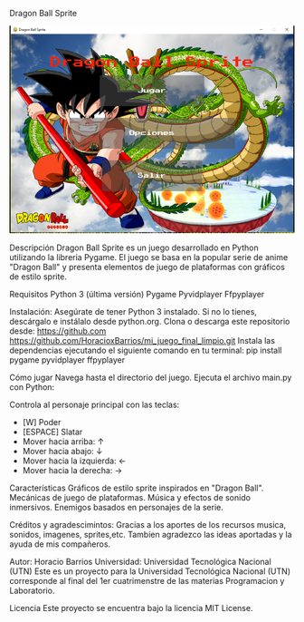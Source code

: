 
Dragon Ball Sprite

![Imagen del Menu del Juego](asset\A_Imagen_Game.PNG)



Descripción
Dragon Ball Sprite es un juego desarrollado en Python utilizando la libreria Pygame.
El juego se basa en la popular serie de anime "Dragon Ball" y presenta elementos de juego de 
plataformas con gráficos de estilo sprite.

Requisitos
Python 3 (última versión)
Pygame
Pyvidplayer
Ffpyplayer

Instalación:
Asegúrate de tener Python 3 instalado. Si no lo tienes, descárgalo e instálalo desde python.org.
Clona o descarga este repositorio desde:  https://github.com
https://github.com/HoracioxBarrios/mi_juego_final_limpio.git
Instala las dependencias ejecutando el siguiente comando en tu terminal:
pip install pygame pyvidplayer ffpyplayer





Cómo jugar
Navega hasta el directorio del juego.
Ejecuta el archivo main.py con Python:

Controla al personaje principal con las teclas:

- [W] Poder 
- [ESPACE] Slatar
- Mover hacia arriba: ↑
- Mover hacia abajo: ↓
- Mover hacia la izquierda: ←
- Mover hacia la derecha: →




Características
Gráficos de estilo sprite inspirados en "Dragon Ball".
Mecánicas de juego de plataformas.
Música y efectos de sonido inmersivos.
Enemigos basados en personajes de la serie.


Créditos y agradescimintos:
Gracias a los aportes de los recursos musica, sonidos, imagenes, sprites,etc.
Tambien agradezco las ideas aportadas y la ayuda de mis compañeros. 

Autor: Horacio Barrios
Universidad: Universidad Tecnológica Nacional (UTN)
Este es un proyecto para la Universidad Tecnológica Nacional (UTN) corresponde al final del 1er
cuatrimenstre de las materias Programacion y Laboratorio.

Licencia
Este proyecto se encuentra bajo la licencia MIT License.

